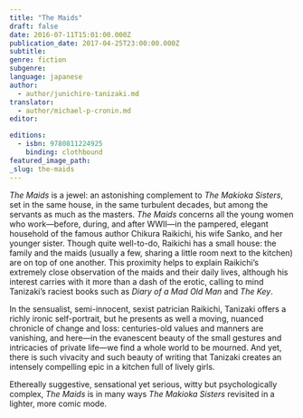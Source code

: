 ```yaml
---
title: "The Maids"
draft: false
date: 2016-07-11T15:01:00.000Z
publication_date: 2017-04-25T23:00:00.000Z
subtitle:
genre: fiction
subgenre:
language: japanese
author:
  - author/junichiro-tanizaki.md
translator:
  - author/michael-p-cronin.md
editor:

editions:
  - isbn: 9780811224925
    binding: clothbound
featured_image_path:
_slug: the-maids
---
```


_The Maids_ is a jewel: an astonishing complement to _The Makioka Sisters_, set in the same house, in the same turbulent decades, but among the servants as much as the masters. _The Maids_ concerns all the young women who work—before, during, and after WWII—in the pampered, elegant household of the famous author Chikura Raikichi, his wife Sanko, and her younger sister. Though quite well-to-do, Raikichi has a small house: the family and the maids (usually a few, sharing a little room next to the kitchen) are on top of one another. This proximity helps to explain Raikichi’s extremely close observation of the maids and their daily lives, although his interest carries with it more than a dash of the erotic, calling to mind Tanizaki’s raciest books such as _Diary of a Mad Old Man_ and _The Key_.

In the sensualist, semi-innocent, sexist patrician Raikichi, Tanizaki offers a richly ironic self-portrait, but he presents as well a moving, nuanced chronicle of change and loss: centuries-old values and manners are vanishing, and here—in the evanescent beauty of the small gestures and intricacies of private life—we find a whole world to be mourned. And yet, there is such vivacity and such beauty of writing that Tanizaki creates an intensely compelling epic in a kitchen full of lively girls.

Ethereally suggestive, sensational yet serious, witty but psychologically complex, _The Maids_ is in many ways _The Makioka Sisters_ revisited in a lighter, more comic mode.

